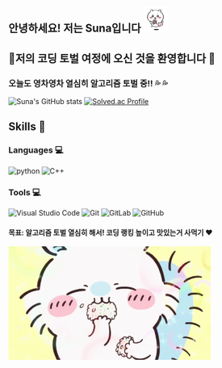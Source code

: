 ## 안녕하세요! 저는 Suna입니다 <img title="" src="치이카와사탕.gif" alt="사탕 먹는 치이카와" width="50">

## :palm_tree:저의 코딩 토벌 여정에 오신 것을 환영합니다 :palm_tree:

### 오늘도 영차영차 열심히 알고리즘 토벌 중!! 💦 💦

![Suna's GitHub stats](https://github-readme-stats.vercel.app/api?username=SunaS2&show_icons=true&theme=dracula)
[![Solved.ac Profile](http://mazassumnida.wtf/api/v2/generate_badge?boj=tnsghk0227)](https://solved.ac/tnsghk0227/)

## Skills 🚀

### Languages 💻

![python](https://img.shields.io/badge/python-3776AB.svg?&style=for-the-badge&logo=python&logoColor=white) 
![C++](https://img.shields.io/badge/C++-00599C.svg?&style=for-the-badge&logo=C++&logoColor=white) 

### Tools 💻

![Visual Studio Code](https://img.shields.io/badge/Visual%20Studio%20Code-007ACC.svg?&style=for-the-badge&logo=Visual%20Studio%20Code&logoColor=white)
![Git](https://img.shields.io/badge/Git-F05032.svg?&style=for-the-badge&logo=Git&logoColor=white)
![GitLab](https://img.shields.io/badge/GitLab-FC6D26.svg?&style=for-the-badge&logo=GitLab&logoColor=white)
![GitHub](https://img.shields.io/badge/GitHub-181717.svg?&style=for-the-badge&logo=GiHubt&logoColor=white)

#### 목표: 알고리즘 토벌 열심히 해서! 코딩 랭킹 높이고 맛있는거 사먹기 ♥️

<img title="" src="모몽가.gif" alt="밥먹는 모몽가" width="401">
